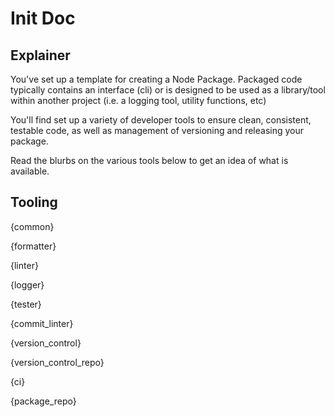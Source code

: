 # Init Doc

## Explainer

You've set up a template for creating a Node Package. Packaged code typically contains an interface (cli) or is designed to be used as a library/tool within another project (i.e. a logging tool, utility functions, etc)

You'll find set up a variety of developer tools to ensure clean, consistent, testable code, as well as management of versioning and releasing your package.

Read the blurbs on the various tools below to get an idea of what is available.

## Tooling

{common}

{formatter}

{linter}

{logger}

{tester}

{commit_linter}

{version_control}

{version_control_repo}

{ci}

{package_repo}
